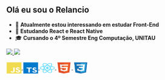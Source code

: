 ## Olá eu sou o Relancio
- 👀 **Atualmente estou interessando em estudar Front-End**
- 🌱 **Estudando React e React Native**
- 🎓 **Cursando o 4º Semestre Eng Computação, UNITAU**

 <div>
  <a href="https://github.com/RelancioBorgesDev">
  <img height="180em" src="https://github-readme-stats.vercel.app/api?username=RelancioBorgesDev&show_icons=true&theme=dark&include_all_commits=true&count_private=true"/>
  <img height="180em" src="https://github-readme-stats.vercel.app/api/top-langs/?username=RelancioBorgesDev&layout=compact&langs_count=7&theme=dark "/>
</div>

  <div style="display: inline_block"><br>
  <img align="center" alt="Js" height="30" width="40" src="https://raw.githubusercontent.com/devicons/devicon/master/icons/javascript/javascript-plain.svg">
  <img align="center" alt="Ts" height="30" width="40" src="https://raw.githubusercontent.com/devicons/devicon/master/icons/typescript/typescript-plain.svg">
  <img align="center" alt="React" height="30" width="40" src="https://raw.githubusercontent.com/devicons/devicon/master/icons/react/react-original.svg">
  <img align="center" alt="HTML" height="30" width="40" src="https://raw.githubusercontent.com/devicons/devicon/master/icons/html5/html5-original.svg">
  <img align="center" alt="CSS" height="30" width="40" src="https://raw.githubusercontent.com/devicons/devicon/master/icons/css3/css3-original.svg">
</div>
